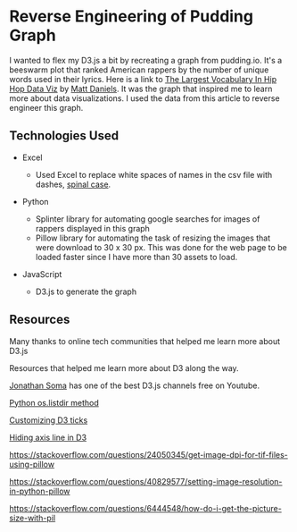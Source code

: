 # Reverse Engineering of Pudding Graph

I wanted to flex my D3.js a bit by recreating a graph from pudding.io. It's a beeswarm plot that ranked American rappers
by the number of unique words used in their lyrics. Here is a link to [The Largest Vocabulary In Hip Hop Data Viz](https://pudding.cool/projects/vocabulary/index.html) by [Matt Daniels](https://twitter.com/matthew_daniels). It was the graph that inspired me to learn more about data visualizations. I used the data from this article to reverse engineer this graph.

## Technologies Used

- Excel
  - Used Excel to replace white spaces of names in the csv file with dashes, [spinal case](https://stackoverflow.com/questions/11273282/whats-the-name-for-hyphen-separated-case).
  
- Python
  - Splinter library for automating google searches for images of rappers displayed in this graph
  - Pillow library for automating the task of resizing the images that were download to 30 x 30 px. This was done for the web page to be loaded faster since I have more than 30 assets to load.

- JavaScript
  - D3.js to generate the graph

## Resources

Many thanks to online tech communities that helped me learn more about D3.js

Resources that helped me learn more about D3 along the way.

[Jonathan Soma](https://www.youtube.com/watch?v=NTS7uXOxQeM&t=10s) has one of the best D3.js channels free on Youtube.

[Python os.listdir method](https://www.geeksforgeeks.org/python-os-listdir-method/#:~:text=listdir()%20method%20in%20python,working%20directory%20will%20be%20returned)

[Customizing D3 ticks](https://bl.ocks.org/wadefagen/ce5d308d8080130de10f21254273e30c)

[Hiding axis line in D3](https://github.com/d3/d3-axis/issues/48)

https://stackoverflow.com/questions/24050345/get-image-dpi-for-tif-files-using-pillow

https://stackoverflow.com/questions/40829577/setting-image-resolution-in-python-pillow

https://stackoverflow.com/questions/6444548/how-do-i-get-the-picture-size-with-pil
